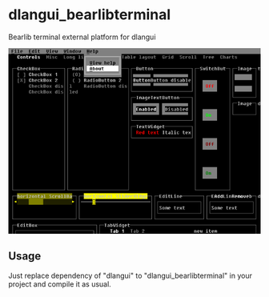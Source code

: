 # dlangui_bearlibterminal
Bearlib terminal external platform for dlangui

![Demo](screen01.png)

## Usage
Just replace dependency of "dlangui" to "dlangui_bearlibterminal" in your project and compile it as usual.
